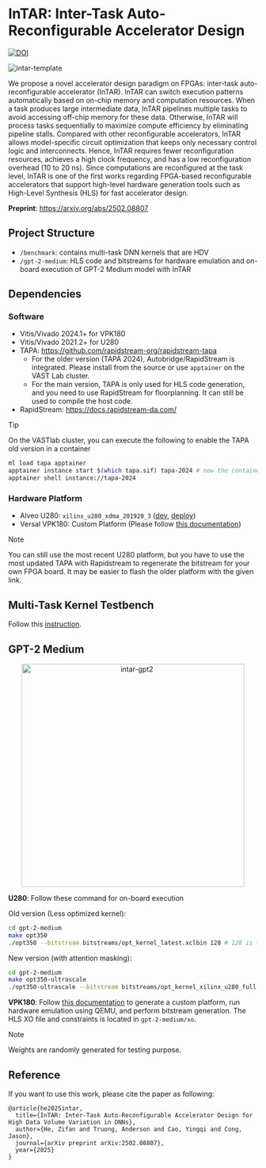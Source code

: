 # InTAR: Inter-Task Auto-Reconfigurable Accelerator Design

[![DOI](https://zenodo.org/badge/709673845.svg)](https://doi.org/10.5281/zenodo.14823241)

![intar-template](/figures/intrra-arch-template.png)

We propose a novel accelerator design paradigm on FPGAs: inter-task auto-reconfigurable accelerator (InTAR). InTAR can switch execution patterns automatically based on on-chip memory and computation resources. When a task produces large intermediate data, InTAR pipelines multiple tasks to avoid accessing off-chip memory for these data. Otherwise, InTAR will process tasks sequentially to maximize compute efficiency by eliminating pipeline stalls. Compared with other reconfigurable accelerators, InTAR allows model-specific circuit optimization that keeps only necessary control logic and interconnects. Hence, InTAR requires fewer reconfiguration resources, achieves a high clock frequency, and has a low reconfiguration overhead (10 to 20 ns). Since computations are reconfigured at the task level, InTAR is one of the first works regarding FPGA-based reconfigurable accelerators that support high-level hardware generation tools such as High-Level Synthesis (HLS) for fast accelerator design.

**Preprint**: https://arxiv.org/abs/2502.08807

## Project Structure

- `/benchmark`: contains multi-task DNN kernels that are HDV
- `/gpt-2-medium`: HLS code and bitstreams for hardware emulation and on-board execution of GPT-2 Medium model with InTAR

## Dependencies

### Software

- Vitis/Vivado 2024.1+ for VPK180
- Vitis/Vivado 2021.2+ for U280
- TAPA: https://github.com/rapidstream-org/rapidstream-tapa
    - For the older version (TAPA 2024), Autobridge/RapidStream is integrated. Please install from the source or use `apptainer` on the VAST Lab cluster.
    - For the main version, TAPA is only used for HLS code generation, and you need to use RapidStream for floorplanning. It can still be used to compile the host code.
- RapidStream: https://docs.rapidstream-da.com/

> [!TIP]
> On the VASTlab cluster, you can execute the following to enable the TAPA old version in a container
> ```sh
> ml load tapa apptainer
> apptainer instance start $(which tapa.sif) tapa-2024 # now the container has the name tapa-2024
> apptainer shell instance://tapa-2024
> ```

### Hardware Platform

- Alveo U280: `xilinx_u280_xdma_201920_3` ([dev](https://drive.google.com/file/d/1GvZ1_x8_W5q_h4U76dH9iQXDN9xPeLvv/view?usp=drive_link), [deploy](https://drive.google.com/file/d/1wQywrYvW9r0oBccn-PqoS4KPZJfEW3_J/view?usp=drive_link))
- Versal VPK180: Custom Platform (Please follow [this documentation](/gpt-2-medium/README.md))

> [!NOTE]
> You can still use the most recent U280 platform, but you have to use the most updated TAPA with Rapidstream to regenerate the bitstream for your own FPGA board. It may be easier to flash the older platform with the given link.

## Multi-Task Kernel Testbench

Follow this [instruction](benchmark/README.md).

## GPT-2 Medium

<p align="center">
    <img src="figures/intra_fpga_design_v2.png" alt="intar-gpt2" width="450">
</p>

**U280**: Follow these command for on-board execution

Old version (Less optimized kernel):
```sh
cd gpt-2-medium
make opt350
./opt350 --bitstream bitstreams/opt_kernel_latest.xclbin 128 # 128 is the sequence length. Default is 1024, which is also the maximum sequence length supported
```

New version (with attention masking):
```sh
cd gpt-2-medium
make opt350-ultrascale
./opt350-ultrascale --bitstream bitstreams/opt_kernel_xilinx_u280_full.xclbin 128
```

**VPK180**: Follow [this documentation](/gpt-2-medium/README.md) to generate a custom platform, run hardware emulation using QEMU, and perform bitstream generation. The HLS XO file and constraints is located in `gpt-2-medium/xo`.

> [!NOTE]
> Weights are randomly generated for testing purpose.

## Reference

If you want to use this work, please cite the paper as following:

```
@article{he2025intar,
  title={InTAR: Inter-Task Auto-Reconfigurable Accelerator Design for High Data Volume Variation in DNNs},
  author={He, Zifan and Truong, Anderson and Cao, Yingqi and Cong, Jason},
  journal={arXiv preprint arXiv:2502.08807},
  year={2025}
}
```
